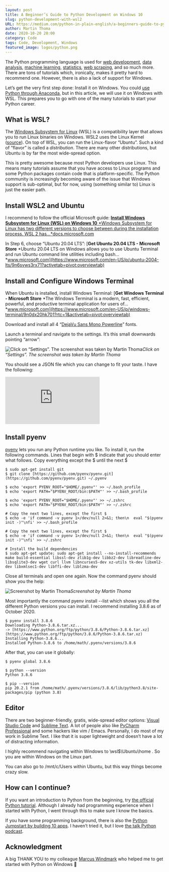 ```yaml
---
layout: post
title: A Beginner’s Guide to Python Development on Windows 10
slug: python-development-with-wsl2
URL: https://medium.com/python-in-plain-english/a-beginners-guide-to-python-development-on-windows-10-e9d80601f483
author: Martin Thoma
date: 2020-10-20 20:00
category: Code
tags: Code, Development, Windows
featured_image: logos/python.png
---
```

The Python programming language is used for [web development](https://blog.miguelgrinberg.com/post/the-flask-mega-tutorial-part-i-hello-world), [data analysis](https://www.udacity.com/course/intro-to-data-analysis--ud170), [machine learning](https://www.udacity.com/course/intro-to-machine-learning--ud120), [statistics](https://towardsdatascience.com/hypothesis-testing-in-machine-learning-using-python-a0dc89e169ce), [web scraping](https://martin-thoma.com/scraping-with-selenium/), and so much more. There are tons of tutorials which, ironically, makes it pretty hard to recommend one. However, there is also a lack of support for Windows.

Let’s get the very first step done: Install it on Windows. You could [use Python through Anaconda](https://medium.com/python-in-plain-english/how-to-start-python-development-on-windows-10-anaconda-edition-cc91c2d57a1d), but in this article, we will use it on Windows with WSL. This prepares you to go with one of the many tutorials to start your Python career.

## What is WSL?

The [Windows Subsystem for Linux](https://en.wikipedia.org/wiki/Windows_Subsystem_for_Linux) (WSL) is a compatibility layer that allows you to run Linux binaries on Windows. WSL2 uses the Linux Kernel ([source](https://blogs.windows.com/windows-insider/2020/06/10/announcing-windows-10-insider-preview-build-19645/)). On top of WSL, you can run the Linux-flavor “Ubuntu”. Such a kind of “flavor” is called a *distribution*. There are many other distributions, but Ubuntu is by far the most wide-spread option.

This is pretty awesome because most Python developers use Linux. This means many tutorials assume that you have access to Linux programs and some Python packages contain code that is platform-specific. The Python community is increasingly becoming aware of the issue that Windows support is sub-optimal, but for now, using (something similar to) Linux is just the easier path.

## Install WSL2 and Ubuntu

I recommend to follow the official Microsoft guide:
[**Install Windows Subsystem for Linux (WSL) on Windows 10**
*Windows Subsystem for Linux has two different versions to choose between during the installation process. WSL 2 has…*docs.microsoft.com](https://docs.microsoft.com/en-us/windows/wsl/install-win10)

In Step 6, choose “Ubuntu 20.04 LTS”:
[**Get Ubuntu 20.04 LTS - Microsoft Store**
*Ubuntu 20.04 LTS on Windows allows you to use Ubuntu Terminal and run Ubuntu command line utilities including bash…*www.microsoft.com](https://www.microsoft.com/en-US/p/ubuntu-2004-lts/9n6svws3rx71?activetab=pivot:overviewtab)

## Install and Configure Windows Terminal

When Ubuntu is installed, install Windows Terminal:
[**Get Windows Terminal - Microsoft Store**
*The Windows Terminal is a modern, fast, efficient, powerful, and productive terminal application for users of…*www.microsoft.com](https://www.microsoft.com/en-US/p/windows-terminal/9n0dx20hk701?rtc=1&activetab=pivot:overviewtab)

Download and install all 4 “[DejaVu Sans Mono Powerline](https://github.com/powerline/fonts/tree/master/DejaVuSansMono)” fonts.

Launch a terminal and navigate to the settings. It’s this small downwards pointing “arrow”:

![Click on “Settings”. The screenshot was taken by Martin Thoma](https://cdn-images-1.medium.com/max/2000/1*w5uAwDbarh47MQKJl6Ke6A.png)*Click on “Settings”. The screenshot was taken by Martin Thoma*

You should see a JSON file which you can change to fit your taste. I have the following:

<iframe src="https://medium.com/media/db0a1b7a8b8d0eccc2a75276eec241da" frameborder=0></iframe>

## Install pyenv

[pyenv](https://github.com/pyenv/pyenv) lets you run any Python runtime you like. To install it, run the following commands. Lines that begin with $ indicate that you should enter what follows. Copy everything except the $ until the next $

```shell
$ sudo apt-get install git
$ git clone [https://github.com/pyenv/pyenv.git](https://github.com/pyenv/pyenv.git) ~/.pyenv

$ echo 'export PYENV_ROOT="$HOME/.pyenv"' >> ~/.bash_profile
$ echo 'export PATH="$PYENV_ROOT/bin:$PATH"' >> ~/.bash_profile

$ echo 'export PYENV_ROOT="$HOME/.pyenv"' >> ~/.zshrc
$ echo 'export PATH="$PYENV_ROOT/bin:$PATH"' >> ~/.zshrc

# Copy the next two lines, except the first $
$ echo -e 'if command -v pyenv 1>/dev/null 2>&1; then\n  eval "$(pyenv init -)"\nfi' >> ~/.bash_profile

# Copy the next two lines, except the first $
$ echo -e 'if command -v pyenv 1>/dev/null 2>&1; then\n  eval "$(pyenv init -)"\nfi' >> ~/.zshrc

# Install the build dependencies
$ sudo apt-get update; sudo apt-get install --no-install-recommends make build-essential libssl-dev zlib1g-dev libbz2-dev libreadline-dev libsqlite3-dev wget curl llvm libncurses5-dev xz-utils tk-dev libxml2-dev libxmlsec1-dev libffi-dev liblzma-dev
```

Close all terminals and open one again. Now the command pyenv should show you the help:

![Screenshot by Martin Thoma](https://cdn-images-1.medium.com/max/2000/1*nKXKMJmDFiUiATZM__i_1g.png)*Screenshot by Martin Thoma*

Most importantly the command pyenv install --list which shows you all the different Python versions you can install. I recommend installing 3.8.6 as of October 2020.

```shell
$ pyenv install 3.8.6
Downloading Python-3.8.6.tar.xz...
-> [https://www.python.org/ftp/python/3.8.6/Python-3.8.6.tar.xz](https://www.python.org/ftp/python/3.8.6/Python-3.8.6.tar.xz)
Installing Python-3.8.6...
Installed Python-3.8.6 to /home/math/.pyenv/versions/3.8.6
```

After that, you can use it globally:

```shell
$ pyenv global 3.8.6

$ python --version
Python 3.8.6

$ pip --version
pip 20.2.1 from /home/math/.pyenv/versions/3.8.6/lib/python3.8/site-packages/pip (python 3.8)
```

## Editor

There are two beginner-friendly, gratis, wide-spread editor options: [Visual Studio Code](https://code.visualstudio.com/) and [Sublime Text](https://www.sublimetext.com/). A lot of people also like [PyCharm Professional](https://www.jetbrains.com/pycharm/download) and some hackers like vim / Emacs. Personally, I do most of my work in Sublime Text. I like that it is super lightweight and doesn’t have a lot of distracting information.

I highly recommend navigating within Windows to \\wsl$\Ubuntu\home . So you are within Windows on the Linux part.

You can also go to /mnt/c/Users within Ubuntu, but this way things become crazy slow.

## How can I continue?

If you want an introduction to Python from the beginning, try [the official Python tutorial](https://docs.python.org/3/tutorial/). Although I already had programming experience when I started with Python, I went through this to make sure I know the basics.

If you have some programming background, there is also the [Python Jumpstart by building 10 apps](https://training.talkpython.fm/courses/explore_python_jumpstart/python-language-jumpstart-building-10-apps). I haven’t tried it, but I love [the talk Python podcast](https://talkpython.fm/).

## Acknowledgment

A big THANK YOU to my colleague [Marcus Windmark](https://www.linkedin.com/in/marcuswindmark/) who helped me to get started with Python on Windows 🤗
